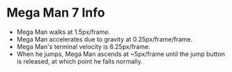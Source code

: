 # Mega Man 7 Info

* Mega Man walks at 1.5px/frame.
* Mega Man accelerates due to gravity at 0.25px/frame/frame.
* Mega Man's terminal velocity is 6.25px/frame.
* When he jumps, Mega Man ascends at ~5px/frame until the jump button is released, at which point he falls normally.
